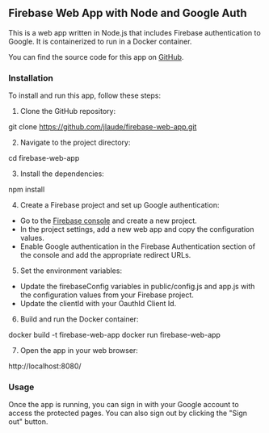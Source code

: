 ## Firebase Web App with Node and Google Auth

This is a web app written in Node.js that includes Firebase authentication to Google. It is containerized to run in a Docker container.

You can find the source code for this app on [GitHub](https://github.com/jlaude/firebase-web-app).

### Installation

To install and run this app, follow these steps:

1. Clone the GitHub repository:

git clone https://github.com/jlaude/firebase-web-app.git


2. Navigate to the project directory:

cd firebase-web-app


3. Install the dependencies:

npm install


4. Create a Firebase project and set up Google authentication:

- Go to the [Firebase console](https://console.firebase.google.com/) and create a new project.
- In the project settings, add a new web app and copy the configuration values.
- Enable Google authentication in the Firebase Authentication section of the console and add the appropriate redirect URLs.

5. Set the environment variables:

- Update the firebaseConfig variables in  public/config.js and app.js with the configuration values from your Firebase project.
- Update the clientId with your OauthId Client Id.

6. Build and run the Docker container:

docker build -t firebase-web-app
docker run firebase-web-app

7. Open the app in your web browser:

http://localhost:8080/


### Usage

Once the app is running, you can sign in with your Google account to access the protected pages. You can also sign out by clicking the "Sign out" button.
